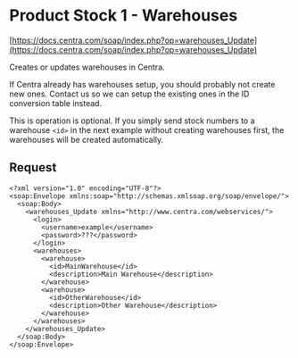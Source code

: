 # Product Stock 1 - Warehouses

[https://docs.centra.com/soap/index.php?op=warehouses_Update](https://docs.centra.com/soap/index.php?op=warehouses_Update)

Creates or updates warehouses in Centra.

If Centra already has warehouses setup, you should probably not create new ones. Contact us so we can setup the existing ones in the ID conversion table instead.

This is operation is optional. If you simply send stock numbers to a warehouse `<id>` in the next example without creating warehouses first, the warehouses will be created automatically.

## Request

```
<?xml version="1.0" encoding="UTF-8"?>
<soap:Envelope xmlns:soap="http://schemas.xmlsoap.org/soap/envelope/">
  <soap:Body>
    <warehouses_Update xmlns="http://www.centra.com/webservices/">
      <login>
        <username>example</username>
        <password>???</password>
      </login>
      <warehouses>
        <warehouse>
          <id>MainWarehouse</id>
          <description>Main Warehouse</description>
        </warehouse>
        <warehouse>
          <id>OtherWarehouse</id>
          <description>Other Warehouse</description>
        </warehouse>
      </warehouses>
    </warehouses_Update>
  </soap:Body>
</soap:Envelope>
```